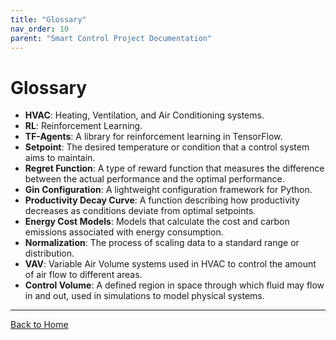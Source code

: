 ```yaml
---
title: "Glossary"
nav_order: 10
parent: "Smart Control Project Documentation"
---
```


# Glossary

- **HVAC**: Heating, Ventilation, and Air Conditioning systems.
- **RL**: Reinforcement Learning.
- **TF-Agents**: A library for reinforcement learning in TensorFlow.
- **Setpoint**: The desired temperature or condition that a control system aims to maintain.
- **Regret Function**: A type of reward function that measures the difference between the actual performance and the optimal performance.
- **Gin Configuration**: A lightweight configuration framework for Python.
- **Productivity Decay Curve**: A function describing how productivity decreases as conditions deviate from optimal setpoints.
- **Energy Cost Models**: Models that calculate the cost and carbon emissions associated with energy consumption.
- **Normalization**: The process of scaling data to a standard range or distribution.
- **VAV**: Variable Air Volume systems used in HVAC to control the amount of air flow to different areas.
- **Control Volume**: A defined region in space through which fluid may flow in and out, used in simulations to model physical systems.

---

[Back to Home](../index.md)
